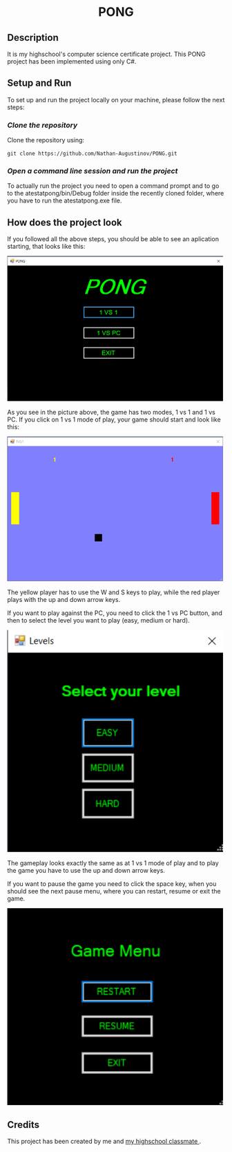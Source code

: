 # <div align="center"> PONG </div>

## Description
It is my highschool's computer science certificate project. This PONG project has been implemented using only C#.

## Setup and Run
To set up and run the project locally on your machine, please follow the next steps:

### <i>Clone the repository</i>
Clone the repository using:
```
git clone https://github.com/Nathan-Augustinov/PONG.git
```
### <i>Open a command line session and run the project </i>
To actually run the project you need to open a command prompt and to go to the atestatpong/bin/Debug folder inside the recently cloned folder, where you have to run the atestatpong.exe file.

## How does the project look

If you followed all the above steps, you should be able to see an aplication starting, that looks like this:

<img src="readme_images/start_page.png" width="500"/>

As you see in the picture above, the game has two modes, 1 vs 1 and 1 vs PC. If you click on 1 vs 1 mode of play, your game should start and look like this:

<img src="readme_images/1vs1.png" width="500"/>

The yellow player has to use the W and S keys to play, while the red player plays with the up and down arrow keys.

If you want to play against the PC, you need to click the 1 vs PC button, and then to select the level you want to play (easy, medium or hard).

<img src="readme_images/levels_1vsPC.png" width="500"/>

The gameplay looks exactly the same as at 1 vs 1 mode of play and to play the game you have to use the up and down arrow keys.

If you want to pause the game you need to click the space key, when you should see the next pause menu, where you can restart, resume or exit the game.

<img src="readme_images/pause.png" width="500"/>

## Credits
This project has been created by me and <a href="https://github.com/iliescumarius"> my highschool classmate </a>.

